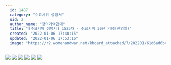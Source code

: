 ```yaml
---
  id: 1487
  category: "수요시위 성명서"
  uid: 2
  author_name: "정의기억연대"
  title: "[수요시위 성명서] 1525차 - 수요시위 30년 기념(한영일)"
  created: "2022-01-06 17:40:15"
  updated: "2022-01-06 17:53:16"
  image: "https://r2.womenandwar.net/kboard_attached/7/202201/61d6ad6b4648b6959507.jpg"
---
```

![](https://r2.womenandwar.net/kboard_attached/7/202201/61d6ad6b4648b6959507.jpg)
![](https://r2.womenandwar.net/kboard_attached/7/202201/61d6ad6b4a7264520231.jpg)
![](https://r2.womenandwar.net/kboard_attached/7/202201/61d6ad6b23a8f3339984.jpg)
![](https://r2.womenandwar.net/kboard_attached/7/202201/61d6ad6b39ba35251292.jpg)
![](https://r2.womenandwar.net/kboard_attached/7/202201/61d6ad6b3e85e9904350.jpg)
![](https://r2.womenandwar.net/kboard_attached/7/202201/61d6ad6b428091031485.jpg)